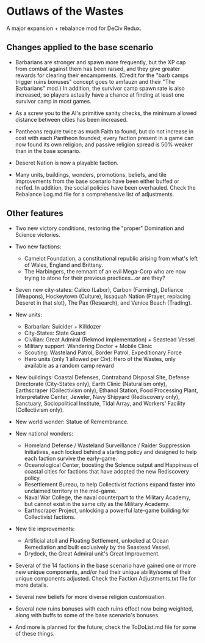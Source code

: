 # Outlaws of the Wastes
A major expansion + rebalance mod for DeCiv Redux.

## Changes applied to the base scenario

- Barbarians are stronger and spawn more frequently, but the XP cap from combat against them has been raised, and they give greater rewards for clearing their encampments. (Credit for the "barb camps trigger ruins bonuses" concept goes to amfauzn and their "The Barbarians" mod.) In addition, the survivor camp spawn rate is also increased, so players actually have a chance at finding at least one survivor camp in most games.

- As a screw you to the AI's primitive sanity checks, the minimum allowed distance between cities has been increased.

- Pantheons require twice as much Faith to found, but do not increase in cost with each Pantheon founded; every faction present in a game can now found its own religion; and passive religion spread is 50% weaker than in the base scenario.

- Deseret Nation is now a playable faction.

- Many units, buildings, wonders, promotions, beliefs, and tile improvements from the base scenario have been either buffed or nerfed. In addition, the social policies have been overhauled. Check the Rebalance Log.md file for a comprehensive list of adjustments.

## Other features

- Two new victory conditions, restoring the "proper" Domination and Science victories.

- Two new factions:
  - Camelot Foundation, a constitutional republic arising from what's left of Wales, England and Brittany.
  - The Harbingers, the remnant of an evil Mega-Corp who are now trying to atone for their previous practices...or are they?

- Seven new city-states: Calico (Labor), Carbon (Farming), Defiance (Weapons), Hockeytown (Culture), Issaquah Nation (Prayer, replacing Deseret in that slot), The Pax (Research), and Venice Beach (Trading).

- New units:
  - Barbarian: Suicider + Killdozer
  - City-States: State Guard
  - Civilian: Great Admiral (Rekmod implementation) + Seastead Vessel
  - Military support: Wandering Doctor + Mobile Clinic
  - Scouting: Wasteland Patrol, Border Patrol, Expeditionary Force
  - Hero units (only 1 allowed per Civ): Hero of the Wastes, only available as a random camp reward

- New buildings: Coastal Defenses, Contraband Disposal Site, Defense Directorate (City-States only), Earth Clinic (Naturalism only), Earthscraper (Collectivism only), Ethanol Station, Food Processing Plant, Interpretative Center, Jeweler, Navy Shipyard (Rediscovery only), Sanctuary, Sociopolitical Institute, Tidal Array, and Workers' Facility (Collectivism only).

- New world wonder: Statue of Remembrance.

- New national wonders:
  - Homeland Defense / Wasteland Surveillance / Raider Suppression Initiatives, each locked behind a starting policy and designed to help each faction survive the early-game.
  - Oceanological Center, boosting the Science output and Happiness of coastal cities for factions that have adopted the new Rediscovery policy.
  - Resettlement Bureau, to help Collectivist factions expand faster into unclaimed territory in the mid-game.
  - Naval War College, the naval counterpart to the Military Academy, but cannot exist in the same city as the Military Academy.
  - Earthscraper Project, unlocking a powerful late-game building for Collectivist factions.

- New tile improvements:
  - Artificial atoll and Floating Settlement, unlocked at Ocean Remediation and built exclusively by the Seastead Vessel.
  - Drydock, the Great Admiral unit's Great Improvement.

- Several of the 14 factions in the base scenario have gained one or more new unique components, and/or had their unique ability/some of their unique components adjusted. Check the Faction Adjustments.txt file for more details.

- Several new beliefs for more diverse religion customization.

- Several new ruins bonuses with each ruins effect now being weighted, along with buffs to some of the base scenario's bonuses.

- And more is planned for the future; check the ToDoList.md file for some of these things.
